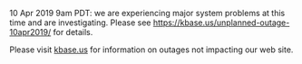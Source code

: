 10 Apr 2019 9am PDT: we are experiencing major system problems at this time and are investigating.  Please see 
<a href="https://kbase.us/unplanned-outage-10apr2019/">https://kbase.us/unplanned-outage-10apr2019/</a> for details.

Please visit <a href="https://kbase.us">kbase.us</a> for information on outages not impacting our web site.

